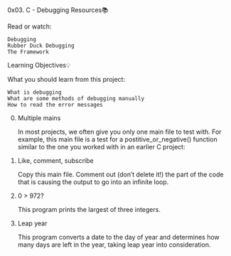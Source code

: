 0x03. C - Debugging
Resources📚

Read or watch:

    Debugging
    Rubber Duck Debugging
    The Framework

Learning Objectives💡

What you should learn from this project:

    What is debugging
    What are some methods of debugging manually
    How to read the error messages

0. Multiple mains

    In most projects, we often give you only one main file to test with. For example, this main file is a test for a postitive_or_negative() function similar to the one you worked with in an earlier C project:

1. Like, comment, subscribe

    Copy this main file. Comment out (don’t delete it!) the part of the code that is causing the output to go into an infinite loop.

2. 0 > 972?

    This program prints the largest of three integers.

3. Leap year

    This program converts a date to the day of year and determines how many days are left in the year, taking leap year into consideration.

